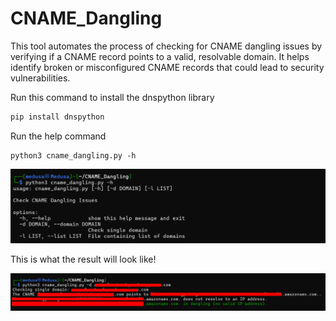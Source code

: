 # CNAME_Dangling
This tool automates the process of checking for CNAME dangling issues by verifying if a CNAME record points to a valid, resolvable domain. It helps identify broken or misconfigured CNAME records that could lead to security vulnerabilities.

Run this command to install the dnspython library

```bash
pip install dnspython
```

Run the help command
```
python3 cname_dangling.py -h
```

![](https://github.com/medusa0xf/CNAME_Dangling/blob/master/help.png)

This is what the result will look like!

![](https://github.com/medusa0xf/CNAME_Dangling/blob/master/issue.png)




